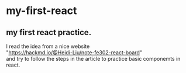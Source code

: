 # my-first-react
my first react practice.
---  
I read the idea from a nice website    
"https://hackmd.io/@Heidi-Liu/note-fe302-react-board"    
and try to follow the steps in the article to practice basic componemts in react.
